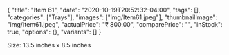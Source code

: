 {
    "title": "Item 61",
    "date": "2020-10-19T20:52:32-04:00",
    "tags": [],
    "categories": ["Trays"],
    "images": ["img/Item61.jpeg"],
    "thumbnailImage": "img/Item61.jpeg",
    "actualPrice": "₹ 800.00",
    "comparePrice": "",
    "inStock": true,
    "options": {},
    "variants": []
}


Size: 13.5 inches x 8.5 inches